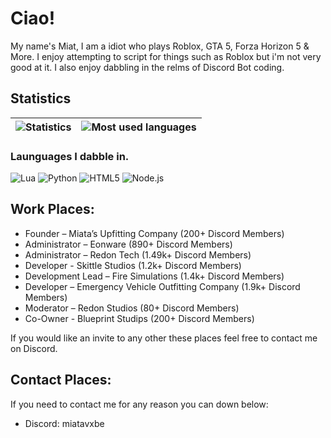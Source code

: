 # Ciao!

My name's Miat, I am a idiot who plays Roblox, GTA 5, Forza Horizon 5 & More. I enjoy attempting to script for things such as Roblox but i'm not very good at it. I also enjoy dabbling in the relms of Discord Bot coding.

## Statistics

| ![Statistics](https://github-readme-stats.vercel.app/api?username=miatya&count_private=true&theme=blue-green) | ![Most used languages](https://github-readme-stats.vercel.app/api/top-langs/?username=miatya&theme=blue-green) |
| - | - |

### Launguages I dabble in.
![Lua](https://img.shields.io/badge/Lua-000080?logo=Lua&logoColor=white&style=for-the-badge)
![Python](https://img.shields.io/badge/Python-3776AB?logo=Python&logoColor=white&style=for-the-badge)
![HTML5](https://img.shields.io/badge/HTML5-e44d26?logo=html5%2B%2B&logoColor=white&style=for-the-badge)
![Node.js](https://img.shields.io/badge/Node.js-339933?logo=Node.js&logoColor=white&style=for-the-badge)

## Work Places:
- Founder – Miata’s Upfitting Company (200+ Discord Members)
- Administrator – Eonware (890+ Discord Members)
- Administrator – Redon Tech (1.49k+ Discord Members)
- Developer - Skittle Studios (1.2k+ Discord Members)
- Development Lead – Fire Simulations (1.4k+ Discord Members)
- Developer – Emergency Vehicle Outfitting Company (1.9k+ Discord Members)
- Moderator – Redon Studios (80+ Discord Members)
- Co-Owner - Blueprint Studips (200+ Discord Members)

If you would like an invite to any other these places feel free to contact me on Discord.
## Contact Places:

If you need to contact me for any reason you can down below:
- Discord: miatavxbe
